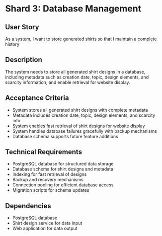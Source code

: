 # Shard 3: Database Management

## User Story
As a system, I want to store generated shirts so that I maintain a complete history

## Description
The system needs to store all generated shirt designs in a database, including metadata such as creation date, topic, design elements, and scarcity information, and enable retrieval for website display.

## Acceptance Criteria
- System stores all generated shirt designs with complete metadata
- Metadata includes creation date, topic, design elements, and scarcity info
- System enables fast retrieval of shirt designs for website display
- System handles database failures gracefully with backup mechanisms
- Database schema supports future feature additions

## Technical Requirements
- PostgreSQL database for structured data storage
- Database schema for shirt designs and metadata
- Indexing for fast retrieval of designs
- Backup and recovery mechanisms
- Connection pooling for efficient database access
- Migration scripts for schema updates

## Dependencies
- PostgreSQL database
- Shirt design service for data input
- Web application for data output